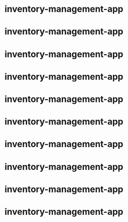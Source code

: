# inventory-management-app
# inventory-management-app
# inventory-management-app
# inventory-management-app
# inventory-management-app
# inventory-management-app
# inventory-management-app
# inventory-management-app
# inventory-management-app
# inventory-management-app
